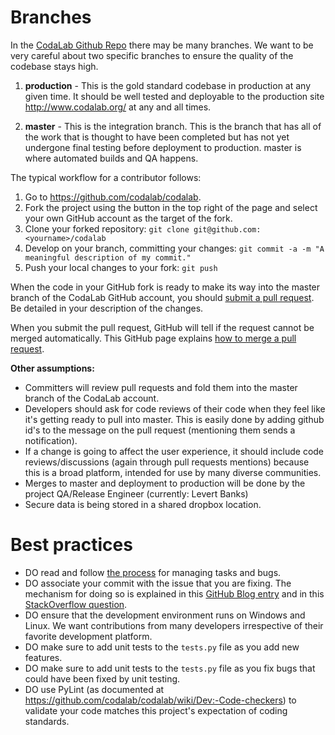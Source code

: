 # Branches
In the [CodaLab Github Repo](http://github.com/codalab/codalab) there may be many branches. We want to be very careful about two specific branches to ensure the quality of the codebase stays high.

1. **production** - This is the gold standard codebase in production at any given time. It should be well tested and deployable to the production site http://www.codalab.org/ at any and all times.

2. **master** - This is the integration branch. This is the branch that has all of the work that is thought to have been completed but has not yet undergone final testing before deployment to production. master is where automated builds and QA happens.

The typical workflow for a contributor follows:

1. Go to https://github.com/codalab/codalab.
1. Fork the project using the button in the top right of the page and select your own GitHub account as the target of the fork.
1. Clone your forked repository:
```git clone git@github.com:<yourname>/codalab```
1. Develop on your branch, committing your changes:
```git commit -a -m "A meaningful description of my commit."```
1. Push your local changes to your fork:
```git push```

When the code in your GitHub fork is ready to make its way into the master branch of the CodaLab GitHub account, you should [submit a pull request](https://help.github.com/articles/using-pull-requests#initiating-the-pull-request). Be detailed in your description of the changes.

When you submit the pull request, GitHub will tell if the request cannot be merged automatically. This GitHub page explains [how to merge a pull request](https://help.github.com/articles/merging-a-pull-request).

**Other assumptions:**

* Committers will review pull requests and fold them into the master branch of the CodaLab account.
* Developers should ask for code reviews of their code when they feel like it's getting ready to pull into master. This is easily done by adding github id's to the message on the pull request (mentioning them sends a notification).
* If a change is going to affect the user experience, it should include code reviews/discussions (again through pull requests mentions) because this is a broad platform, intended for use by many diverse communities.
* Merges to master and deployment to production will be done by the project QA/Release Engineer (currently: Levert Banks)
* Secure data is being stored in a shared dropbox location. 

# Best practices

* DO read and follow [the process](https://github.com/codalab/codalab/wiki/Dev:-Issue-tracking) for managing tasks and bugs.
* DO associate your commit with the issue that you are fixing. The mechanism for doing so is explained in this [GitHub Blog entry](https://github.com/blog/831-issues-2-0-the-next-generation) and in this [StackOverflow question](http://stackoverflow.com/questions/1687262/link-to-github-issue-number-with-commit-message).
* DO ensure that the development environment runs on Windows and Linux. We want contributions from many developers irrespective of their favorite development platform.
* DO make sure to add unit tests to the `tests.py` file as you add new features.
* DO make sure to add unit tests to the `tests.py` file as you fix bugs that could have been fixed by unit testing.
* DO use PyLint (as documented at https://github.com/codalab/codalab/wiki/Dev:-Code-checkers) to validate your code matches this project's expectation of coding standards.